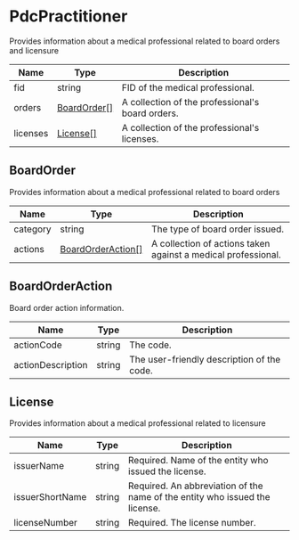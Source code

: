 # PdcPractitioner

Provides information about a medical professional related to board orders and licensure

| Name | Type | Description |
| - | - | - |
| fid  | string | FID of the medical professional. |
| orders | [BoardOrder[]](#boardOrder) |  A collection of the professional's board orders. |
| licenses | [License[]](#license) | A collection of the professional's licenses. |

## BoardOrder

Provides information about a medical professional related to board orders

| Name | Type | Description |
| - | - | - |
| category  | string | The type of board order issued. |
| actions | [BoardOrderAction[]](#boardorderaction) | A collection of actions taken against a medical professional. |

## BoardOrderAction

Board order action information.

| Name | Type | Description |
| - | - | - |
| actionCode  | string | The code. |
| actionDescription | string | The user-friendly description of the code. |

## License

Provides information about a medical professional related to licensure

| Name | Type | Description |
| - | - | - |
| issuerName  | string | Required. Name of the entity who issued the license. |
| issuerShortName | string | Required. An abbreviation of the name of the entity who issued the license. |
| licenseNumber | string | Required. The license number. |
